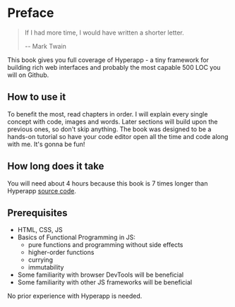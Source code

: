 # Preface

> If I had more time, I would have written a shorter letter.
>
> -- Mark Twain

This book gives you full coverage of Hyperapp - a tiny framework for building rich web interfaces and 
probably the most capable 500 LOC you will on Github.

## How to use it

To benefit the most, read chapters in order. I will explain every single concept with code, images and words. 
Later sections will build upon the previous ones, so don't skip anything.
The book was designed to be a hands-on tutorial so have your code editor
open all the time and code along with me. It's gonna be fun!

## How long does it take

You will need about 4 hours because this book is 7 times longer than Hyperapp [source code](https://github.com/jorgebucaran/hyperapp/blob/master/src/index.js).

## Prerequisites

* HTML, CSS, JS
* Basics of Functional Programming in JS:
    * pure functions and programming without side effects
    * higher-order functions
    * currying
    * immutability
* Some familiarity with browser DevTools will be beneficial   
* Some familiarity with other JS frameworks will be beneficial    

No prior experience with Hyperapp is needed.